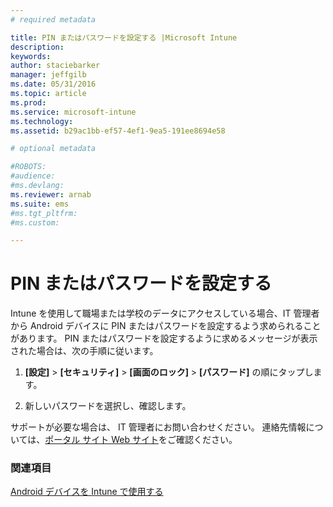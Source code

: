 ```yaml
---
# required metadata

title: PIN またはパスワードを設定する |Microsoft Intune
description:
keywords:
author: staciebarker
manager: jeffgilb
ms.date: 05/31/2016
ms.topic: article
ms.prod:
ms.service: microsoft-intune
ms.technology:
ms.assetid: b29ac1bb-ef57-4ef1-9ea5-191ee8694e58

# optional metadata

#ROBOTS:
#audience:
#ms.devlang:
ms.reviewer: arnab
ms.suite: ems
#ms.tgt_pltfrm:
#ms.custom:

---
```



# PIN またはパスワードを設定する

Intune を使用して職場または学校のデータにアクセスしている場合、IT 管理者から Android デバイスに PIN またはパスワードを設定するよう求められることがあります。 PIN またはパスワードを設定するように求めるメッセージが表示された場合は、次の手順に従います。

1.  **[設定]** &gt; **[セキュリティ]** &gt; **[画面のロック]** &gt; **[パスワード]** の順にタップします。

2.  新しいパスワードを選択し、確認します。


サポートが必要な場合は、 IT 管理者にお問い合わせください。 連絡先情報については、[ポータル サイト Web サイト](http://portal.manage.microsoft.com)をご確認ください。

### 関連項目
[Android デバイスを Intune で使用する](using-your-android-device-with-intune.md)

<!--HONumber=Jun16_HO2-->


